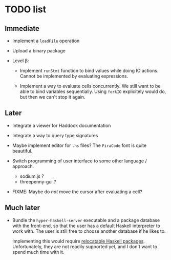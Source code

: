 TODO list
=========

Immediate
---------

* Implement a `loadFile` operation

* Upload a binary package

* Level β:

    * Implement `runStmt` function to bind values while doing IO actions.
      Cannot be implemented by evaluating expressions.

    * Implement a way to evaluate cells concurrently.
      We still want to be able to bind variables sequentially.
      Using `forkIO` explicitely would do, but then we can't stop it again.

Later
-----

* Integrate a viewer for Haddock documentation

* Integrate a way to query type signatures

* Maybe implement editor for `.hs` files? The `FiraCode` font is quite beautiful.

* Switch programming of user interface to some other language / approach.
  * sodium.js ?
  * threepenny-gui ?

* FIXME: Maybe do *not* move the cursor after evaluating a cell?


Much later
----------

* Bundle the `hyper-haskell-server` executable and a package database with the front-end,
  so that the user has a default Haskell interpreter to work with.
  The user is still free to choose another database if he likes to.
  
  Implementing this would require [relocatable Haskell packages][relocatable].
  Unfortunately, they are not readily supported yet,
  and I don't want to spend much time with it.
      
  [relocatable]: https://github.com/haskell/cabal/issues/462

